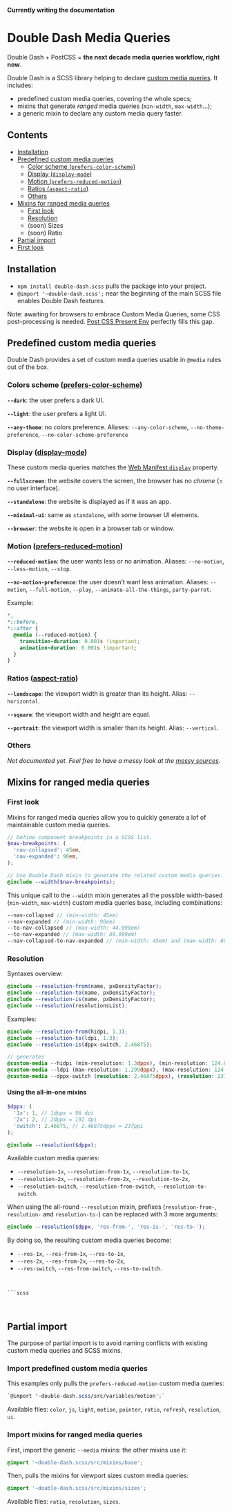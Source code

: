 **Currently writing the documentation**

# Double Dash Media Queries

Double Dash + PostCSS = **the next decade media queries workflow, right now**.

Double Dash is a SCSS library helping to declare [custom media queries](doc/custom-media-queries.md). It includes:
- predefined custom media queries, covering the whole specs;
- mixins that generate *ranged* media queries (`min-width`, `max-width`…);
- a generic mixin to declare any custom media query faster.

## Contents

- [Installation](#installation)
- [Predefined custom media queries](#predefined-custom-media-queries)
  - [Color scheme (`prefers-color-scheme`)](#colors-scheme-prefers-color-scheme)
  - [Display (`display-mode`)](#display-display-mode)
  - [Motion (`prefers-reduced-motion`)](#motion-prefers-reduced-motion)
  - [Ratios (`aspect-ratio`)](#ratios-aspect-ratio)
  - [Others](#others)
- [Mixins for ranged media queries](#mixins-for-ranged-media-queries)
    - [First look](#first-look)
    - [Resolution](#resolution)
    - (soon) Sizes
    - (soon) Ratio
- [Partial import](#partial-import)
- [First look](#first-look)

## Installation

- `npm install double-dash.scss` pulls the package into your project.
- `@import '~double-dash.scss';` near the beginning of the main SCSS file enables Double Dash features.

Note: awaiting for browsers to embrace Custom Media Queries, some CSS post-processing is needed. [Post CSS Present Env](https://preset-env.cssdb.org/) perfectly fills this gap.

## Predefined custom media queries

Double Dash provides a set of custom media queries usable in `@media` rules out of the box.

### Colors scheme ([prefers-color-scheme](https://developer.mozilla.org/en-US/docs/Web/CSS/@media/prefers-color-scheme))

**`--dark`**: the user prefers a dark UI.

**`--light`**: the user prefers a light UI.

**`--any-theme`**: no colors preference.
Aliases: `--any-color-scheme`, `--no-theme-preference`, `--no-color-scheme-preference`


### Display ([display-mode](https://developer.mozilla.org/en-US/docs/Web/CSS/@media/display-mode))

These custom media queries matches the [Web Manifest `display`](https://developer.mozilla.org/en-US/docs/Web/Manifest#display) property.

**`--fullscreen`**: the website covers the screen, the browser has no _chrome_ (= no user interface).

**`--standalone`**: the website is displayed as if it was an app.

**`--minimal-ui`**: same as `standalone`, with some browser UI elements.

**`--browser`**: the website is open in a browser tab or window.

### Motion ([prefers-reduced-motion](https://developer.mozilla.org/en-US/docs/Web/CSS/@media/prefers-reduced-motion))

**`--reduced-motion`**: the user wants less or no animation.
Aliases: `--no-motion`, `--less-motion`, `--stop`.

**`--no-motion-preference`**: the user doesn’t want less animation.
Aliases: `--motion`, `--full-motion`, `--play`, `--animate-all-the-things`, `party-parrot`.

Example:
```scss
*,
*::before,
*::after {
  @media (--reduced-motion) {
    transition-duration: 0.001s !important;
    animation-duration: 0.001s !important;
  }
}
```

### Ratios ([aspect-ratio](https://developer.mozilla.org/en-US/docs/Web/CSS/@media/aspect-ratio))

**`--landscape`**: the viewport width is greater than its height.
Alias: `--horizontal`.

**`--square`**: the viewport width and height are equal.

**`--portrait`**: the viewport width is smaller than its height.
Alias: `--vertical`.

### Others

*Not documented yet. Feel free to have a messy look at the [messy sources](https://github.com/meduzen/--media.scss/tree/master/src/variables).*

## Mixins for ranged media queries


### First look

Mixins for ranged media queries allow you to quickly generate a lof of maintainable custom media queries.

```scss
// Define component breakpoints in a SCSS list.
$nav-breakpoints: (
  'nav-collapsed': 45em,
  'nav-expanded': 90em,
);

// Use Double Dash mixin to generate the related custom media queries.
@include --width($nav-breakpoints);
```

This unique call to the `--width` mixin generates all the possible width-based (`min-width`, `max-width`) custom media queries base, including combinations:
```scss
--nav-collapsed // (min-width: 45em)
--nav-expanded // (min-width: 90em)
--to-nav-collapsed // (max-width: 44.999em)
--to-nav-expanded // (max-width: 89.999em)
--nav-collapsed-to-nav-expanded // (min-width: 45em) and (max-width: 89.999em)
```

### Resolution

Syntaxes overview:

```scss
@include --resolution-from(name, pxDensityFactor);
@include --resolution-to(name, pxDensityFactor);
@include --resolution-is(name, pxDensityFactor);
@include --resolution(resolutionsList);
```

Examples:

```scss
@include --resolution-from(hidpi, 1.3);
@include --resolution-to(ldpi, 1.3);
@include --resolution-is(dppx-switch, 2.46875);

// generates
@custom-media --hidpi (min-resolution: 1.3dppx), (min-resolution: 124.8dpi);
@custom-media --ldpi (max-resolution: 1.299dppx), (max-resolution: 124.799dpi);
@custom-media --dppx-switch (resolution: 2.46875dppx), (resolution: 237dpi);
```

#### Using the all-in-one mixins

```scss
$dppx: (
  '1x': 1, // 1dppx = 96 dpi
  '2x': 2, // 2dppx = 192 dpi
  'switch': 2.46875, // 2.46875dppx = 237ppi
);

@include --resolution($dppx);
```

Available custom media queries:
- `--resolution-1x`, `--resolution-from-1x`, `--resolution-to-1x`,
- `--resolution-2x`, `--resolution-from-2x`, `--resolution-to-2x`,
- `--resolution-switch`, `--resolution-from-switch`, `--resolution-to-switch`.

When using the all-round `--resolution` mixin, prefixes (`resolution-from-`, `resolution-` and `resolution-to-`) can be replaced with 3 more arguments:

```scss
@include --resolution($dppx, 'res-from-', 'res-is-', 'res-to-');
```

By doing so, the resulting custom media queries become:
- `--res-1x`, `--res-from-1x`, `--res-to-1x`,
- `--res-2x`, `--res-from-2x`, `--res-to-2x`,
- `--res-switch`, `--res-from-switch`, `--res-to-switch`.


```scss
```








```

```scss



```

## Partial import

The purpose of partial import is to avoid naming conflicts with existing custom media queries and SCSS mixins.

### Import predefined custom media queries

This examples only pulls the `prefers-reduced-motion` custom media queries:

```scss
`@import '~double-dash.scss/src/variables/motion';`
```

Available files: `color`, `js`, `light`, `motion`, `pointer`, `ratio`, `refresh`, `resolution`, `ui`.

### Import mixins for ranged media queries

First, import the generic `--media` mixins: the other mixins use it:

```scss
@import '~double-dash.scss/src/mixins/base';
```

Then, pulls the mixins for viewport sizes custom media queries:

```scss
@import '~double-dash.scss/src/mixins/sizes';
```

Available files: `ratio`, `resolution`, `sizes`.





```
